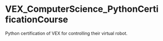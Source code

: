 # VEX_ComputerScience_PythonCertificationCourse
 Python certification of VEX for controlling their virtual robot.
